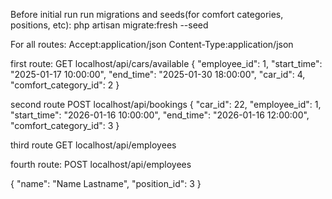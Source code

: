 Before initial run run migrations and seeds(for comfort categories, positions, etc): php artisan migrate:fresh --seed


For all routes:
Accept:application/json
Content-Type:application/json




first route: GET localhost/api/cars/available
{
"employee_id": 1,
"start_time": "2025-01-17 10:00:00",
"end_time": "2025-01-30 18:00:00",
"car_id": 4,
"comfort_category_id": 2
}

second route POST localhost/api/bookings
{
"car_id": 22,
"employee_id": 1,
"start_time": "2026-01-16 10:00:00",
"end_time": "2026-01-16 12:00:00",
"comfort_category_id": 3
}

third route GET localhost/api/employees

fourth route: POST localhost/api/employees

{
"name": "Name Lastname",
"position_id": 3
}
